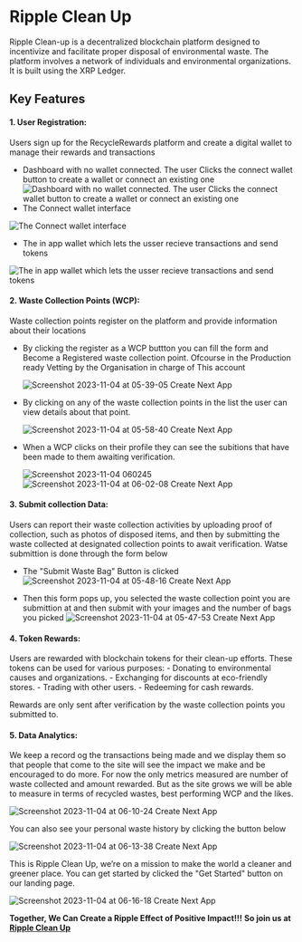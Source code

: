 # Ripple Clean Up

Ripple Clean-up is a decentralized blockchain platform designed to incentivize and facilitate proper disposal of environmental waste.
The platform involves a network of individuals and environmental organizations. It is built using the XRP Ledger.

## Key Features

#### 1. User Registration:

Users sign up for the RecycleRewards platform and create a digital wallet to manage their rewards and transactions

- Dashboard with no wallet connected. The user Clicks the connect wallet button to create a wallet or connect an existing one
  ![Dashboard with no wallet connected. The user Clicks the connect wallet button to create a wallet or connect an existing one](https://github.com/simondevz/ripple-clen-up/assets/101410906/32b1dc48-6e72-4c81-9767-995ff0d719d8)
- The Connect wallet interface

![The Connect wallet interface](https://github.com/simondevz/ripple-clen-up/assets/101410906/cfc9b6e5-a552-433f-a89f-044e9c9dfe92)

- The in app wallet which lets the usser recieve transactions and send tokens

![The in app wallet which lets the usser recieve transactions and send tokens](https://github.com/simondevz/ripple-clen-up/assets/101410906/bc91890f-7e59-4af7-a7a8-719c749f833a)

#### 2. Waste Collection Points (WCP):

Waste collection points register on the platform and provide information about their locations

- By clicking the register as a WCP buttton you can fill the form and Become a Registered waste collection point. Ofcourse in the Production ready Vetting by the Organisation in charge of This account

  ![Screenshot 2023-11-04 at 05-39-05 Create Next App](https://github.com/simondevz/ripple-clen-up/assets/101410906/2b62344b-43e8-4d1f-a936-1a7edeed0531)

- By clicking on any of the waste collection points in the list the user can view details about that point.

  ![Screenshot 2023-11-04 at 05-58-40 Create Next App](https://github.com/simondevz/ripple-clen-up/assets/101410906/4c5fd28e-ad90-482a-8a11-3a1483042b74)

- When a WCP clicks on their profile they can see the subitions that have been made to them awaiting verification.

  ![Screenshot 2023-11-04 060245](https://github.com/simondevz/ripple-clen-up/assets/101410906/b25a4a0c-9a2c-4601-a392-e4d9588610ae)
  ![Screenshot 2023-11-04 at 06-02-08 Create Next App](https://github.com/simondevz/ripple-clen-up/assets/101410906/f1022b23-8c62-47a0-bf54-bd417daea0dc)

#### 3. Submit collection Data:

Users can report their waste collection activities by uploading proof of collection, such as photos of disposed items, and then by submitting the waste collected at designated collection points to await verification. Watse submittion is done through the form below

- The "Submit Waste Bag" Button is clicked
  ![Screenshot 2023-11-04 at 05-48-16 Create Next App](https://github.com/simondevz/ripple-clen-up/assets/101410906/2982875b-4a72-4e47-9dcf-1fbc688998e5)

- Then this form pops up, you selected the waste collection point you are submittion at and then submit with your images and the number of bags you picked
  ![Screenshot 2023-11-04 at 05-47-53 Create Next App](https://github.com/simondevz/ripple-clen-up/assets/101410906/2cedab46-c1d0-437c-9aa7-a0a1c29b2cf5)

#### 4. Token Rewards:

Users are rewarded with blockchain tokens for their clean-up efforts. These tokens can be used for various purposes: - Donating to environmental causes and organizations. - Exchanging for discounts at eco-friendly stores. - Trading with other users. - Redeeming for cash rewards.

Rewards are only sent after verification by the waste collection points you submitted to.

#### 5. Data Analytics:

We keep a record og the transactions being made and we display them so that people that come to the site will see the impact we make and be encouraged to do more. For now the only metrics measured are number of waste collected and amount rewarded. But as the site grows we will be able to measure in terms of recycled wastes, best performing WCP and the likes.

![Screenshot 2023-11-04 at 06-10-24 Create Next App](https://github.com/simondevz/ripple-clen-up/assets/101410906/77c5b0c8-eb5a-4823-9ba7-fa3519a322df)

You can also see your personal waste history by clicking the button below

![Screenshot 2023-11-04 at 06-13-38 Create Next App](https://github.com/simondevz/ripple-clen-up/assets/101410906/734bcf4f-8f86-403f-89cf-3dce3d380489)

This is Ripple Clean Up, we’re on a mission to make the world a cleaner and greener place.
You can get started by clicked the "Get Started" button on our landing page.

![Screenshot 2023-11-04 at 06-16-18 Create Next App](https://github.com/simondevz/ripple-clen-up/assets/101410906/14ed8812-c76a-44e1-b15b-bfe1b677dd30)

**Together, We Can Create a Ripple Effect of Positive Impact!!!**
**So join us at [Ripple Clean Up](https://ripple-clen-up.vercel.app)**
